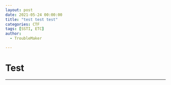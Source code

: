 ```yaml
---
layout: post
date: 2021-05-24 00:00:00
title: "test test test"
categories: CTF
tags: [SSTI, ETC]
author:
  - TroubleMaker

---
```

# Test

---
